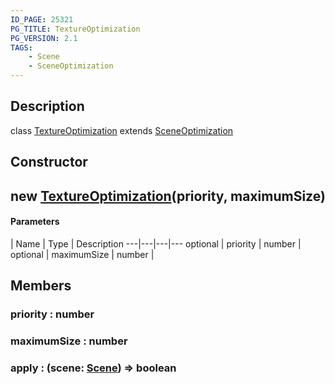 ```yaml
---
ID_PAGE: 25321
PG_TITLE: TextureOptimization
PG_VERSION: 2.1
TAGS:
    - Scene
    - SceneOptimization
---
```

## Description

class [TextureOptimization](/classes/3.1/TextureOptimization) extends [SceneOptimization](/classes/3.1/SceneOptimization)



## Constructor

## new [TextureOptimization](/classes/3.1/TextureOptimization)(priority, maximumSize)



#### Parameters
 | Name | Type | Description
---|---|---|---
optional | priority | number | 
optional | maximumSize | number | 
## Members

### priority : number



### maximumSize : number



### apply : (scene: [Scene](/classes/3.1/Scene)) =&gt; boolean



